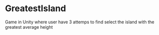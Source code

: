 # GreatestIsland
Game in Unity where user have 3 attemps to find select the island with the greatest average height
